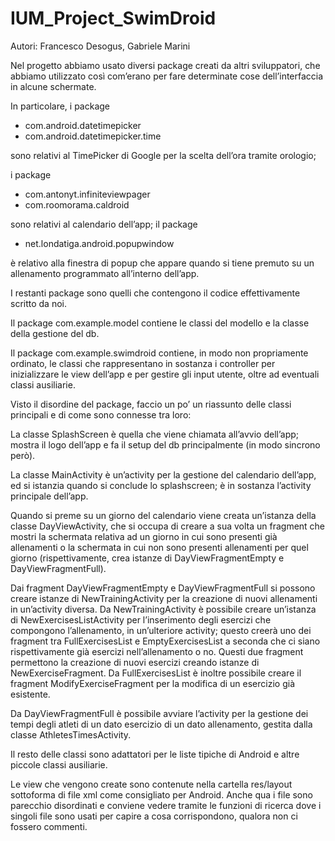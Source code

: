 IUM_Project_SwimDroid
=====================

Autori: Francesco Desogus, Gabriele Marini

Nel progetto abbiamo usato diversi package creati da altri sviluppatori, che abbiamo utilizzato così com’erano per fare determinate cose dell’interfaccia in alcune schermate.

In particolare, i package 
- com.android.datetimepicker 
- com.android.datetimepicker.time

sono relativi al TimePicker di Google per la scelta dell’ora tramite orologio;

i package
- com.antonyt.infiniteviewpager
- com.roomorama.caldroid

sono relativi al calendario dell’app;
il package
- net.londatiga.android.popupwindow

è relativo alla finestra di popup che appare quando si tiene premuto su un allenamento programmato all’interno dell’app.

I restanti package sono quelli che contengono il codice effettivamente scritto da noi.

Il package com.example.model contiene le classi del modello e la classe della gestione del db.

Il package com.example.swimdroid contiene, in modo non propriamente ordinato, le classi che rappresentano in sostanza i controller per inizializzare le view dell’app e per gestire gli input utente, oltre ad eventuali classi ausiliarie.



Visto il disordine del package, faccio un po’ un riassunto delle classi principali e di come sono connesse tra loro:

La classe SplashScreen è quella che viene chiamata all’avvio dell’app; mostra il logo dell’app e fa il setup del db principalmente (in modo sincrono però).

La classe MainActivity è un’activity per la gestione del calendario dell’app, ed si istanzia quando si conclude lo splashscreen; è in sostanza l’activity principale dell’app.

Quando si preme su un giorno del calendario viene creata un’istanza della classe DayViewActivity, che si occupa di creare a sua volta un fragment che mostri la schermata relativa ad un giorno in cui sono presenti già allenamenti o la schermata in cui non sono presenti allenamenti per quel giorno (rispettivamente, crea istanze di DayViewFragmentEmpty e DayViewFragmentFull).

Dai fragment DayViewFragmentEmpty e DayViewFragmentFull si possono creare istanze di NewTrainingActivity per la creazione di nuovi allenamenti in un’activity diversa.
Da NewTrainingActivity è possibile creare un’istanza di NewExercisesListActivity per l’inserimento degli esercizi che compongono l’allenamento, in un’ulteriore activity; questo creerà uno dei fragment tra FullExercisesList  e EmptyExercisesList a seconda che ci siano rispettivamente già esercizi nell’allenamento o no. Questi due fragment permettono la creazione di nuovi esercizi creando istanze di NewExerciseFragment.
Da FullExercisesList è inoltre possibile creare il fragment ModifyExerciseFragment per la modifica di un esercizio già esistente.

Da DayViewFragmentFull è possibile avviare l’activity per la gestione dei tempi degli atleti di un dato esercizio di un dato allenamento, gestita dalla classe AthletesTimesActivity.

Il resto delle classi sono adattatori per le liste tipiche di Android e altre piccole classi ausiliarie.


Le view che vengono create sono contenute nella cartella res/layout sottoforma di file xml come consigliato per Android. Anche qua i file sono parecchio disordinati e conviene vedere tramite le funzioni di ricerca dove i singoli file sono usati per capire a cosa corrispondono, qualora non ci fossero commenti.
